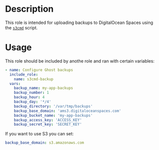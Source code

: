 # Description

This role is intended for uploading backups to DigitalOcean Spaces using the [`s3cmd`](https://s3tools.org/s3cmd) script.

# Usage

This role should be included by anothe role and ran with certain variables:
```yaml
- name: Configure Ghost backups
  include_role:
    name: s3cmd-backup
  vars:
    backup_name: my-app-backups
    backup_number: 1
    backup_hour: 4
    backup_day: '*/4'
    backup_directory: '/var/tmp/backups'
    backup_base_domain: 'ams3.digitaloceanspaces.com'
    backup_bucket_name: 'my-app-backups'
    backup_access_key: 'ACCESS_KEY'
    backup_secret_key: 'SECRET_KEY'
```

If you want to use S3 you can set:
```yaml
backup_base_domain: s3.amazonaws.com
```
